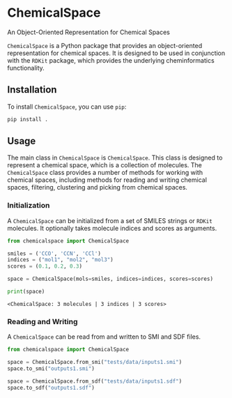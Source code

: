 # ChemicalSpace
An Object-Oriented Representation for Chemical Spaces

`ChemicalSpace` is a Python package that provides an object-oriented representation for chemical spaces. It is designed to be used in conjunction with the `RDKit` package, which provides the underlying cheminformatics functionality.

## Installation
To install `ChemicalSpace`, you can use `pip`:

```bash
pip install .
```

## Usage
The main class in `ChemicalSpace` is `ChemicalSpace`. This class is designed to represent a chemical space, which is a collection of molecules. The `ChemicalSpace` class provides a number of methods for working with chemical spaces, including methods for reading and writing chemical spaces, filtering, clustering and picking from chemical spaces.

### Initialization
A `ChemicalSpace` can be initialized from a set of SMILES strings or `RDKit` molecules. It optionally takes molecule indices and scores as arguments.

```python
from chemicalspace import ChemicalSpace

smiles = ('CCO', 'CCN', 'CCl')
indices = ("mol1", "mol2", "mol3")
scores = (0.1, 0.2, 0.3)

space = ChemicalSpace(mols=smiles, indices=indices, scores=scores)

print(space)
```
```text
<ChemicalSpace: 3 molecules | 3 indices | 3 scores>
```

### Reading and Writing
A `ChemicalSpace` can be read from and written to SMI and SDF files.

```python
from chemicalspace import ChemicalSpace

space = ChemicalSpace.from_smi("tests/data/inputs1.smi")
space.to_smi("outputs1.smi")

space = ChemicalSpace.from_sdf("tests/data/inputs1.sdf")
space.to_sdf("outputs1.sdf")
```